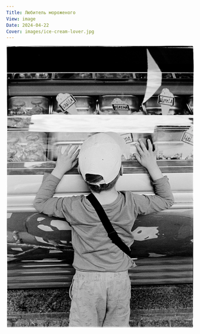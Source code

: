 ```yaml
---
Title: Любитель мороженого
View: image
Date: 2024-04-22
Cover: images/ice-cream-lover.jpg
---
```


![Любитель мороженого](images/ice-cream-lover@2x.webp)
